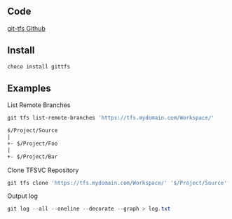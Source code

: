 ## Code

[git-tfs Github](https://github.com/git-tfs/git-tfs)

## Install

```powershell
choco install gittfs
```

## Examples

List Remote Branches
```powershell
git tfs list-remote-branches 'https://tfs.mydomain.com/Workspace/'
```
```txt
$/Project/Source
|
+- $/Project/Foo
|
+- $/Project/Bar
```

Clone TFSVC Repository
```powershell
git tfs clone 'https://tfs.mydomain.com/Workspace/' '$/Project/Source'
```

Output log
```powershell
git log --all --oneline --decorate --graph > log.txt
```
